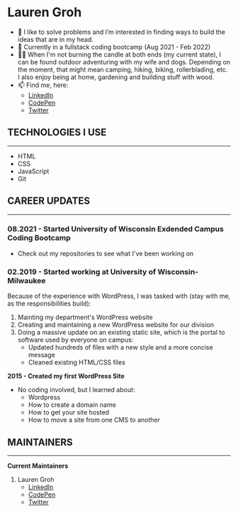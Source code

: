 # Lauren Groh


- 👀 I like to solve problems and I’m interested in finding ways to build the ideas that are in my head.
- 🌱 Currently in a fullstack coding bootcamp (Aug 2021 - Feb 2022)
- &#x1f635;&#x200d;&#x1f4ab; When I'm not burning the candle at both ends (my current state), I can be found outdoor adventuring with my wife and dogs. Depending on the moment, that might mean camping, hiking, biking, rollerblading, etc. I also enjoy being at home, gardening and building stuff with wood.
- 📫 Find me, here:
   * [LinkedIn](https://www.linkedin.com/in/legroh/ "LinkedIn Profile")
   * [CodePen](https://codepen.io/GrohTech "CodePen Profile")
   * [Twitter](https://twitter.com/GrohTech "Twitter Profile") 

## TECHNOLOGIES I USE
---------------------

* HTML
* CSS
* JavaScript
* Git

## CAREER UPDATES
----------

### 08.2021 - Started University of Wisconsin Exdended Campus Coding Bootcamp
* Check out my repositories to see what I've been working on

### 02.2019 - Started working at University of Wisconsin-Milwaukee

Because of the experience with WordPress, I was tasked with (stay with me, as the responsibilities build):
  1. Mainting my department's WordPress website
  2. Creating and maintaining a new WordPress website for our division
  3. Doing a massive update on an existing static site, which is the portal to software used by everyone on campus:
     * Updated hundreds of files with a new style and a more concise message
     * Cleaned existing HTML/CSS files

**2015 - Created my first WordPress Site**
* No coding involved, but I learned about:
  * Wordpress
  * How to create a domain name
  * How to get your site hosted
  * How to move a site from one CMS to another    

## MAINTAINERS
--------------
**Current Maintainers**
1. Lauren Groh
    * [LinkedIn](https://www.linkedin.com/in/legroh/ "LinkedIn Profile")
    * [CodePen](https://codepen.io/GrohTech "CodePen Profile")
    * [Twitter](https://twitter.com/GrohTech "Twitter Profile") 
